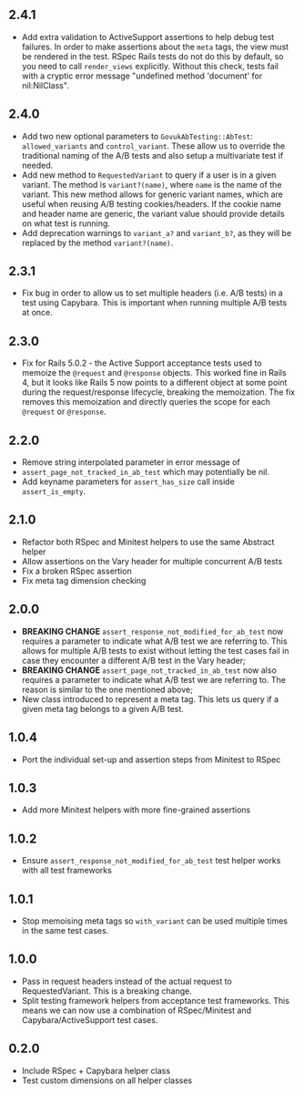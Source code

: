 ## 2.4.1

* Add extra validation to ActiveSupport assertions to help debug test failures.
  In order to make assertions about the `meta` tags, the view must be rendered
  in the test. RSpec Rails tests do not do this by default, so you need to call
  `render_views` explicitly. Without this check, tests fail with a cryptic error
  message "undefined method 'document' for nil:NilClass".

## 2.4.0

* Add two new optional parameters to `GovukAbTesting::AbTest`:
  `allowed_variants` and `control_variant`. These allow us to override the
  traditional naming of the A/B tests and also setup a multivariate test if
  needed.
* Add new method to `RequestedVariant` to query if a user is in a given variant.
  The method is `variant?(name)`, where `name` is the name of the variant.
  This new method allows for generic variant names, which are useful when
  reusing A/B testing cookies/headers. If the cookie name and header name are
  generic, the variant value should provide details on what test is running.
* Add deprecation warnings to `variant_a?` and `variant_b?`, as they will be
  replaced by the method `variant?(name)`.

## 2.3.1

* Fix bug in order to allow us to set multiple headers (i.e. A/B tests) in a
  test using Capybara. This is important when running multiple A/B tests at
  once.

## 2.3.0

* Fix for Rails 5.0.2 - the Active Support acceptance tests used to memoize
  the `@request` and `@response` objects. This worked fine in Rails 4, but
  it looks like Rails 5 now points to a different object at some point during
  the request/response lifecycle, breaking the memoization. The fix removes
  this memoization and directly queries the scope for each `@request` or
  `@response`.

## 2.2.0

* Remove string interpolated parameter in error message of
* `assert_page_not_tracked_in_ab_test` which may potentially be nil.
* Add keyname parameters for `assert_has_size` call inside `assert_is_empty`.

## 2.1.0

* Refactor both RSpec and Minitest helpers to use the same Abstract helper
* Allow assertions on the Vary header for multiple concurrent A/B tests
* Fix a broken RSpec assertion
* Fix meta tag dimension checking

## 2.0.0

* **BREAKING CHANGE** `assert_response_not_modified_for_ab_test` now
  requires a parameter to indicate what A/B test we are referring to.
  This allows for multiple A/B tests to exist without letting the test
  cases fail in case they encounter a different A/B test in the Vary header;
* **BREAKING CHANGE** `assert_page_not_tracked_in_ab_test` now also
  requires a parameter to indicate what A/B test we are referring to.
  The reason is similar to the one mentioned above;
* New class introduced to represent a meta tag. This lets us query if a
  given meta tag belongs to a given A/B test.

## 1.0.4

* Port the individual set-up and assertion steps from Minitest to RSpec

## 1.0.3

* Add more Minitest helpers with more fine-grained assertions

## 1.0.2

* Ensure `assert_response_not_modified_for_ab_test` test helper works with all
  test frameworks

## 1.0.1

* Stop memoising meta tags so `with_variant` can be used multiple times in the
  same test cases.

## 1.0.0

* Pass in request headers instead of the actual request to RequestedVariant.
  This is a breaking change.
* Split testing framework helpers from acceptance test frameworks. This means we
  can now use a combination of RSpec/Minitest and Capybara/ActiveSupport test
  cases.

## 0.2.0

* Include RSpec + Capybara helper class
* Test custom dimensions on all helper classes
